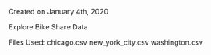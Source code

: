 Created on January 4th, 2020

Explore Bike Share Data

Files Used:
chicago.csv
new_york_city.csv
washington.csv
